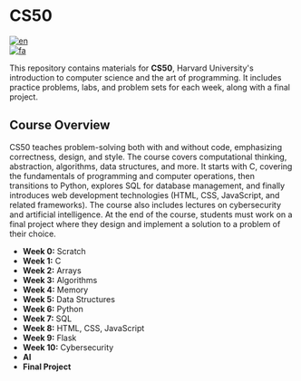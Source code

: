 # CS50

[![en](https://img.shields.io/badge/lang-en-red.svg)](https://github.com/douglasdotv/cs50x/blob/master/README.md)  
[![fa](https://img.shields.io/badge/lang-fa-blue.svg)](https://github.com/douglasdotv/cs50x/blob/master/README.fa.md)

This repository contains materials for **CS50**, Harvard University's introduction to computer science and the art of programming. It includes practice problems, labs, and problem sets for each week, along with a final project.

## Course Overview

CS50 teaches problem-solving both with and without code, emphasizing correctness, design, and style. The course covers computational thinking, abstraction, algorithms, data structures, and more. It starts with C, covering the fundamentals of programming and computer operations, then transitions to Python, explores SQL for database management, and finally introduces web development technologies (HTML, CSS, JavaScript, and related frameworks). The course also includes lectures on cybersecurity and artificial intelligence. At the end of the course, students must work on a final project where they design and implement a solution to a problem of their choice.

- **Week 0:** Scratch
- **Week 1:** C
- **Week 2:** Arrays
- **Week 3:** Algorithms
- **Week 4:** Memory
- **Week 5:** Data Structures
- **Week 6:** Python
- **Week 7:** SQL
- **Week 8:** HTML, CSS, JavaScript
- **Week 9:** Flask
- **Week 10:** Cybersecurity
- **AI**
- **Final Project**

